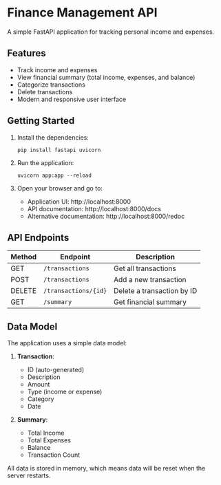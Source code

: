 # Finance Management API

A simple FastAPI application for tracking personal income and expenses.

## Features

- Track income and expenses
- View financial summary (total income, expenses, and balance)
- Categorize transactions
- Delete transactions
- Modern and responsive user interface

## Getting Started

1. Install the dependencies:

   ```
   pip install fastapi uvicorn
   ```

2. Run the application:

   ```
   uvicorn app:app --reload
   ```

3. Open your browser and go to:
   - Application UI: http://localhost:8000
   - API documentation: http://localhost:8000/docs
   - Alternative documentation: http://localhost:8000/redoc

## API Endpoints

| Method | Endpoint                      | Description                          |
| ------ | ----------------------------- | ------------------------------------ |
| GET    | `/transactions`               | Get all transactions                 |
| POST   | `/transactions`               | Add a new transaction                |
| DELETE | `/transactions/{id}`          | Delete a transaction by ID           |
| GET    | `/summary`                    | Get financial summary                |

## Data Model

The application uses a simple data model:

1. **Transaction**:
   - ID (auto-generated)
   - Description
   - Amount
   - Type (income or expense)
   - Category
   - Date

2. **Summary**:
   - Total Income
   - Total Expenses
   - Balance
   - Transaction Count

All data is stored in memory, which means data will be reset when the server restarts.
